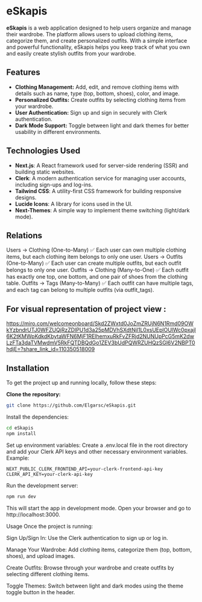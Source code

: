 
# eSkapis

**eSkapis** is a web application designed to help users organize and manage their wardrobe. The platform allows users to upload clothing items, categorize them, and create personalized outfits. With a simple interface and powerful functionality, eSkapis helps you keep track of what you own and easily create stylish outfits from your wardrobe.

## Features

- **Clothing Management:** Add, edit, and remove clothing items with details such as name, type (top, bottom, shoes), color, and image.
- **Personalized Outfits:** Create outfits by selecting clothing items from your wardrobe.
- **User Authentication:** Sign up and sign in securely with Clerk authentication.
- **Dark Mode Support:** Toggle between light and dark themes for better usability in different environments.

## Technologies Used

- **Next.js**: A React framework used for server-side rendering (SSR) and building static websites.
- **Clerk**: A modern authentication service for managing user accounts, including sign-ups and log-ins.
- **Tailwind CSS**: A utility-first CSS framework for building responsive designs.
- **Lucide Icons**: A library for icons used in the UI.
- **Next-Themes**: A simple way to implement theme switching (light/dark mode).

## Relations 

Users → Clothing (One-to-Many) ✅
Each user can own multiple clothing items, but each clothing item belongs to only one user.
Users → Outfits (One-to-Many) ✅
Each user can create multiple outfits, but each outfit belongs to only one user.
Outfits → Clothing (Many-to-One) ✅
Each outfit has exactly one top, one bottom, and one pair of shoes from the clothing table.
Outfits → Tags (Many-to-Many) ✅
Each outfit can have multiple tags, and each tag can belong to multiple outfits (via outfit_tags).

## For visual representation of project view :
https://miro.com/welcomeonboard/Skd2ZWxtd0JoZmZRUjN6N1Rmd09OWkYzbndrUTJ0WFZUQjRzZDlPU1d3a25pMDVhSXdtNjl1L0xsUEplOUlWc0pxajl6K2tKMWpKdkdKbytaWFN6MjF1RElhemxuRkFvZFRjd2NUNUpPcG5mK2dwLzFTa3daTVMwdmV5RkFQTDBQdGo1ZEV3bUdPQWRZUHQzSGl6V2NBPT0hdjE=?share_link_id=110350518009

## Installation

To get the project up and running locally, follow these steps:

**Clone the repository:**
   ```bash
   git clone https://github.com/Elgarsc/eSkapis.git
   ```

Install the dependencies:

```bash
cd eSkapis
npm install
```
Set up environment variables:
Create a .env.local file in the root directory and add your Clerk API keys and other necessary environment variables. Example:

```env
NEXT_PUBLIC_CLERK_FRONTEND_API=your-clerk-frontend-api-key
CLERK_API_KEY=your-clerk-api-key
```
Run the development server:

```bash
npm run dev
```
This will start the app in development mode. Open your browser and go to http://localhost:3000.

Usage
Once the project is running:

Sign Up/Sign In:
Use the Clerk authentication to sign up or log in.

Manage Your Wardrobe:
Add clothing items, categorize them (top, bottom, shoes), and upload images.

Create Outfits:
Browse through your wardrobe and create outfits by selecting different clothing items.

Toggle Themes:
Switch between light and dark modes using the theme toggle button in the header.
